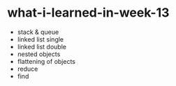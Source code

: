 # what-i-learned-in-week-13

* stack & queue
* linked list single
* linked list double
* nested objects
* flattening of objects
* reduce
* find 
